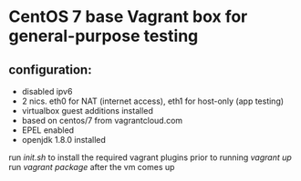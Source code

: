 # CentOS 7 base Vagrant box for general-purpose testing

## configuration:
- disabled ipv6
- 2 nics. eth0 for NAT (internet access), eth1 for host-only (app testing)
- virtualbox guest additions installed
- based on centos/7 from vagrantcloud.com
- EPEL enabled
- openjdk 1.8.0 installed

run *init.sh* to install the required vagrant plugins prior to running *vagrant up*
run *vagrant package* after the vm comes up
